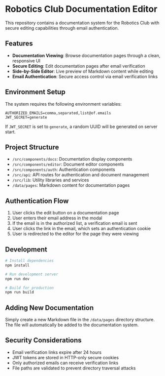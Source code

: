 # Robotics Club Documentation Editor

This repository contains a documentation system for the Robotics Club with
secure editing capabilities through email authentication.

## Features

- **Documentation Viewing**: Browse documentation pages through a clean,
  responsive UI
- **Secure Editing**: Edit documentation pages after email verification
- **Side-by-Side Editor**: Live preview of Markdown content while editing
- **Email Authentication**: Secure access control via email verification links

## Environment Setup

The system requires the following environment variables:

```
AUTHORIZED_EMAILS=comma,separated,list@of.emails
JWT_SECRET=generate
```

If `JWT_SECRET` is set to `generate`, a random UUID will be generated on server
start.

## Project Structure

- `/src/components/docs`: Documentation display components
- `/src/components/editor`: Document editor components
- `/src/components/auth`: Authentication components
- `/src/api`: API routes for authentication and document management
- `/src/lib`: Utility libraries and services
- `/data/pages`: Markdown content for documentation pages

## Authentication Flow

1. User clicks the edit button on a documentation page
2. User enters their email address in the modal
3. If the email is in the authorized list, a verification email is sent
4. User clicks the link in the email, which sets an authentication cookie
5. User is redirected to the editor for the page they were viewing

## Development

```bash
# Install dependencies
npm install

# Run development server
npm run dev

# Build for production
npm run build
```

## Adding New Documentation

Simply create a new Markdown file in the `/data/pages` directory structure. The
file will automatically be added to the documentation system.

## Security Considerations

- Email verification links expire after 24 hours
- JWT tokens are stored in HTTP-only secure cookies
- Only authorized emails can receive verification links
- File paths are validated to prevent directory traversal attacks
